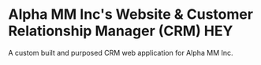 # Alpha MM Inc's Website & Customer Relationship Manager (CRM) HEY

A custom built and purposed CRM web application for Alpha MM Inc.
